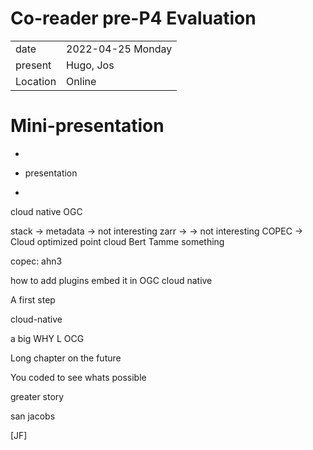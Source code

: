 # Co-reader pre-P4 Evaluation
|          |                         |
| -------- | ----------------------- |
| date     | 2022-04-25 Monday
| present  | Hugo, Jos
| Location | Online

# Mini-presentation
- 



- presentation
- 

cloud native OGC 

stack -> metadata -> not interesting
zarr -> -> not interesting
COPEC -> Cloud optimized point cloud
Bert Tamme something

copec: ahn3


how to add plugins 
embed it in OGC 
cloud native 

A first step 

cloud-native


a big WHY 
L OCG 

Long chapter on the future

You coded to see whats possible 

greater story

san jacobs 


[JF]

